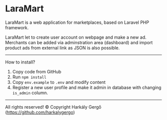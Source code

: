 # LaraMart
LaraMart is a web application for marketplaces, based on Laravel PHP framework.

LaraMart let to create user account on webpage and make a new ad. Merchants can be added via adminstration area (dashboard) and import product ads from external link as JSON is also possible.

---

How to install?

1. Copy code from GitHub
2. Run `npm install`
3. Copy `env.example` to `.env` and modify content
4. Register a new user profile and make it admin in database with changing `is_admin` column.

---

All rights reserved! &copy; Copyright Harkály Gergő (https://github.com/harkalygergo)

